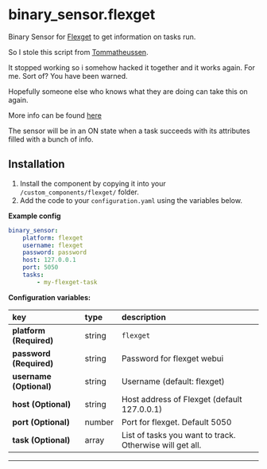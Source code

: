 # binary_sensor.flexget
Binary Sensor for [Flexget](https://www.flexget.com) to get information on tasks run.

So I stole this script from [Tommatheussen](https://github.com/Tommatheussen/Home-Assistant-Configuration/tree/master/custom_components/binary_sensor).

It stopped working so i somehow hacked it together and it works again. For me. Sort of? You have been warned.

Hopefully someone else who knows what they are doing can take this on again.

More info can be found [here](https://community.home-assistant.io/t/flexget-integration/11302)

The sensor will be in an ON state when a task succeeds with its attributes filled with a bunch of info.

## Installation
1. Install the component by copying it into your `/custom_components/flexget/` folder.
2. Add the code to your `configuration.yaml` using the variables below.

**Example config**
```yaml
binary_sensor:
    platform: flexget
    username: flexget
    password: password
    host: 127.0.0.1
    port: 5050
    tasks:
        - my-flexget-task
```

**Configuration variables:**

key | type | description
:--- | :--- | :---
**platform (Required)** | string | `flexget`
**password (Required)** | string | Password for flexget webui
**username (Optional)** | string | Username (default: flexget)
**host (Optional)** | string | Host address of Flexget (default 127.0.0.1)
**port (Optional)** | number | Port for flexget. Default 5050
**task (Optional)** | array | List of tasks you want to track. Otherwise will get all.

***


